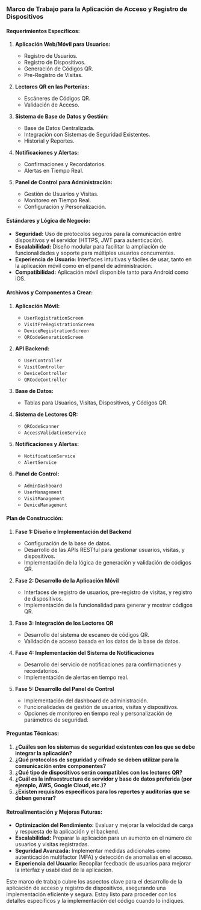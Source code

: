 ### Marco de Trabajo para la Aplicación de Acceso y Registro de Dispositivos

#### Requerimientos Específicos:
1. **Aplicación Web/Móvil para Usuarios:**
   - Registro de Usuarios.
   - Registro de Dispositivos.
   - Generación de Códigos QR.
   - Pre-Registro de Visitas.

2. **Lectores QR en las Porterías:**
   - Escáneres de Códigos QR.
   - Validación de Acceso.

3. **Sistema de Base de Datos y Gestión:**
   - Base de Datos Centralizada.
   - Integración con Sistemas de Seguridad Existentes.
   - Historial y Reportes.

4. **Notificaciones y Alertas:**
   - Confirmaciones y Recordatorios.
   - Alertas en Tiempo Real.

5. **Panel de Control para Administración:**
   - Gestión de Usuarios y Visitas.
   - Monitoreo en Tiempo Real.
   - Configuración y Personalización.

#### Estándares y Lógica de Negocio:
- **Seguridad:** Uso de protocolos seguros para la comunicación entre dispositivos y el servidor (HTTPS, JWT para autenticación).
- **Escalabilidad:** Diseño modular para facilitar la ampliación de funcionalidades y soporte para múltiples usuarios concurrentes.
- **Experiencia de Usuario:** Interfaces intuitivas y fáciles de usar, tanto en la aplicación móvil como en el panel de administración.
- **Compatibilidad:** Aplicación móvil disponible tanto para Android como iOS.

#### Archivos y Componentes a Crear:
1. **Aplicación Móvil:**
   - `UserRegistrationScreen`
   - `VisitPreRegistrationScreen`
   - `DeviceRegistrationScreen`
   - `QRCodeGenerationScreen`

2. **API Backend:**
   - `UserController`
   - `VisitController`
   - `DeviceController`
   - `QRCodeController`

3. **Base de Datos:**
   - Tablas para Usuarios, Visitas, Dispositivos, y Códigos QR.

4. **Sistema de Lectores QR:**
   - `QRCodeScanner`
   - `AccessValidationService`

5. **Notificaciones y Alertas:**
   - `NotificationService`
   - `AlertService`

6. **Panel de Control:**
   - `AdminDashboard`
   - `UserManagement`
   - `VisitManagement`
   - `DeviceManagement`

#### Plan de Construcción:
1. **Fase 1: Diseño e Implementación del Backend**
   - Configuración de la base de datos.
   - Desarrollo de las APIs RESTful para gestionar usuarios, visitas, y dispositivos.
   - Implementación de la lógica de generación y validación de códigos QR.

2. **Fase 2: Desarrollo de la Aplicación Móvil**
   - Interfaces de registro de usuarios, pre-registro de visitas, y registro de dispositivos.
   - Implementación de la funcionalidad para generar y mostrar códigos QR.

3. **Fase 3: Integración de los Lectores QR**
   - Desarrollo del sistema de escaneo de códigos QR.
   - Validación de acceso basada en los datos de la base de datos.

4. **Fase 4: Implementación del Sistema de Notificaciones**
   - Desarrollo del servicio de notificaciones para confirmaciones y recordatorios.
   - Implementación de alertas en tiempo real.

5. **Fase 5: Desarrollo del Panel de Control**
   - Implementación del dashboard de administración.
   - Funcionalidades de gestión de usuarios, visitas y dispositivos.
   - Opciones de monitoreo en tiempo real y personalización de parámetros de seguridad.

#### Preguntas Técnicas:
1. **¿Cuáles son los sistemas de seguridad existentes con los que se debe integrar la aplicación?**
2. **¿Qué protocolos de seguridad y cifrado se deben utilizar para la comunicación entre componentes?**
3. **¿Qué tipo de dispositivos serán compatibles con los lectores QR?**
4. **¿Cuál es la infraestructura de servidor y base de datos preferida (por ejemplo, AWS, Google Cloud, etc.)?**
5. **¿Existen requisitos específicos para los reportes y auditorías que se deben generar?**

#### Retroalimentación y Mejoras Futuras:
- **Optimización del Rendimiento:** Evaluar y mejorar la velocidad de carga y respuesta de la aplicación y el backend.
- **Escalabilidad:** Preparar la aplicación para un aumento en el número de usuarios y visitas registradas.
- **Seguridad Avanzada:** Implementar medidas adicionales como autenticación multifactor (MFA) y detección de anomalías en el acceso.
- **Experiencia del Usuario:** Recopilar feedback de usuarios para mejorar la interfaz y usabilidad de la aplicación.

Este marco de trabajo cubre los aspectos clave para el desarrollo de la aplicación de acceso y registro de dispositivos, asegurando una implementación eficiente y segura. Estoy listo para proceder con los detalles específicos y la implementación del código cuando lo indiques.